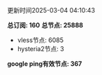 更新时间2025-03-04 04:10:43

**总订阅: 160**
**总节点: 25888**
- vless节点: 6085
- hysteria2节点: 3

**google ping有效节点: 367**
